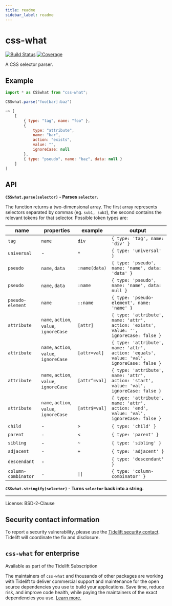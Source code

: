 ```yaml
---
title: readme
sidebar_label: readme
---
```

# css-what

[![Build Status](https://img.shields.io/github/workflow/status/fb55/css-what/Node.js%20CI/master)](https://github.com/fb55/css-what/actions/workflows/nodejs-test.yml)
[![Coverage](https://img.shields.io/coveralls/github/fb55/css-what/master)](https://coveralls.io/github/fb55/css-what?branch=master)

A CSS selector parser.

## Example

```js
import * as CSSwhat from "css-what";

CSSwhat.parse("foo[bar]:baz")

~> [
    [
        { type: "tag", name: "foo" },
        {
            type: "attribute",
            name: "bar",
            action: "exists",
            value: "",
            ignoreCase: null
        },
        { type: "pseudo", name: "baz", data: null }
    ]
]
```

## API

**`CSSwhat.parse(selector)` - Parses `selector`.**

The function returns a two-dimensional array. The first array represents selectors separated by commas (eg. `sub1, sub2`), the second contains the relevant tokens for that selector. Possible token types are:

| name                | properties                              | example       | output                                                                                   |
| ------------------- | --------------------------------------- | ------------- | ---------------------------------------------------------------------------------------- |
| `tag`               | `name`                                  | `div`         | `{ type: 'tag', name: 'div' }`                                                           |
| `universal`         | -                                       | `*`           | `{ type: 'universal' }`                                                                  |
| `pseudo`            | `name`, `data`                          | `:name(data)` | `{ type: 'pseudo', name: 'name', data: 'data' }`                                         |
| `pseudo`            | `name`, `data`                          | `:name`       | `{ type: 'pseudo', name: 'name', data: null }`                                           |
| `pseudo-element`    | `name`                                  | `::name`      | `{ type: 'pseudo-element', name: 'name' }`                                               |
| `attribute`         | `name`, `action`, `value`, `ignoreCase` | `[attr]`      | `{ type: 'attribute', name: 'attr', action: 'exists', value: '', ignoreCase: false }`    |
| `attribute`         | `name`, `action`, `value`, `ignoreCase` | `[attr=val]`  | `{ type: 'attribute', name: 'attr', action: 'equals', value: 'val', ignoreCase: false }` |
| `attribute`         | `name`, `action`, `value`, `ignoreCase` | `[attr^=val]` | `{ type: 'attribute', name: 'attr', action: 'start', value: 'val', ignoreCase: false }`  |
| `attribute`         | `name`, `action`, `value`, `ignoreCase` | `[attr$=val]` | `{ type: 'attribute', name: 'attr', action: 'end', value: 'val', ignoreCase: false }`    |
| `child`             | -                                       | `>`           | `{ type: 'child' }`                                                                      |
| `parent`            | -                                       | `<`           | `{ type: 'parent' }`                                                                     |
| `sibling`           | -                                       | `~`           | `{ type: 'sibling' }`                                                                    |
| `adjacent`          | -                                       | `+`           | `{ type: 'adjacent' }`                                                                   |
| `descendant`        | -                                       |               | `{ type: 'descendant' }`                                                                 |
| `column-combinator` | -                                       | `\|\|`        | `{ type: 'column-combinator' }`                                                          |

**`CSSwhat.stringify(selector)` - Turns `selector` back into a string.**

---

License: BSD-2-Clause

## Security contact information

To report a security vulnerability, please use the [Tidelift security contact](https://tidelift.com/security).
Tidelift will coordinate the fix and disclosure.

## `css-what` for enterprise

Available as part of the Tidelift Subscription

The maintainers of `css-what` and thousands of other packages are working with Tidelift to deliver commercial support and maintenance for the open source dependencies you use to build your applications. Save time, reduce risk, and improve code health, while paying the maintainers of the exact dependencies you use. [Learn more.](https://tidelift.com/subscription/pkg/npm-css-what?utm_source=npm-css-what&utm_medium=referral&utm_campaign=enterprise&utm_term=repo)

